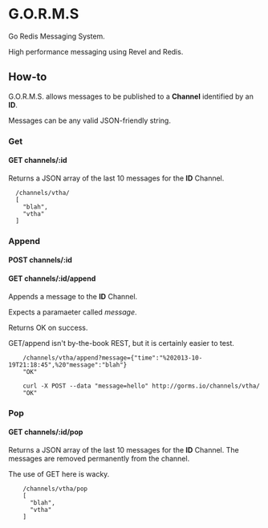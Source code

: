 G.O.R.M.S
=========

Go Redis Messaging System.

High performance messaging using Revel and Redis.


How-to
---------
G.O.R.M.S. allows messages to be published to a **Channel** identified by an **ID**.

Messages can be any valid JSON-friendly string. 

### Get
#### GET channels/:id

Returns a JSON array of the last 10 messages for the **ID** Channel.

```
  /channels/vtha/
  [
    "blah",
    "vtha"
  ]
```

### Append
#### POST channels/:id
#### GET channels/:id/append

Appends a message to the **ID** Channel.

Expects a paramaeter called *message*.

Returns OK on success.

GET/append isn't by-the-book REST, but it is certainly easier to test.


```
    /channels/vtha/append?message={"time":"%202013-10-19T21:18:45",%20"message":"blah"}
    "OK"
  
    curl -X POST --data "message=hello" http://gorms.io/channels/vtha/
    "OK"
```

### Pop
#### GET channels/:id/pop

Returns a JSON array of the last 10 messages for the **ID** Channel.
The messages are removed permanently from the channel.

The use of GET here is wacky.

```
    /channels/vtha/pop
    [
      "blah",
      "vtha"
    ]
```



